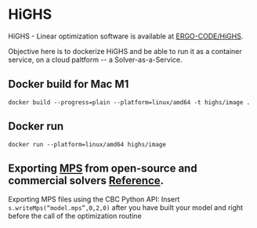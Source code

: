 # HiGHS
HiGHS - Linear optimization software is available at [ERGO-CODE/HiGHS](https://github.com/ERGO-Code/HiGHS).


Objective here is to dockerize HiGHS and be able to run it as a container service, on a cloud paltform -- a Solver-as-a-Service.


## Docker build for Mac M1 

  `docker build --progress=plain --platform=linux/amd64 -t highs/image .`

## Docker run
  
  `docker run --platform=linux/amd64 highs/image`
  
## Exporting  [MPS](https://www.gurobi.com/documentation/9.5/refman/mps_format.html) from open-source and commercial solvers [Reference](https://www.gurobi.com/resource/exporting-mps-files/).

  Exporting MPS files using the CBC Python API: Insert `s.writeMps(“model.mps”,0,2,0)` after you have built your model and right before the call of the optimization routine

